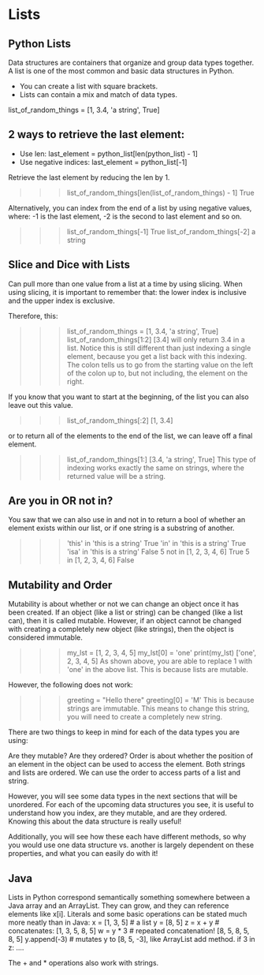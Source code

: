 

# Lists

## Python Lists

Data structures are containers that organize and group data types together. 
A list is one of the most common and basic data structures in Python.

- You can create a list with square brackets. 
- Lists can contain a mix and match of data types.

list_of_random_things = [1, 3.4, 'a string', True]

## 2 ways to retrieve the last element:
- Use len: last_element = python_list[len(python_list) - 1]
- Use negative indices:  last_element = python_list[-1]

Retrieve the last element by reducing the len by 1. 
>>> list_of_random_things[len(list_of_random_things) - 1] 
True

Alternatively, you can index from the end of a list by using negative values, where:
-1 is the last element, 
-2 is the second to last element
and so on.

>>> list_of_random_things[-1] 
True
>>> list_of_random_things[-2] 
a string

## Slice and Dice with Lists
Can pull more than one value from a list at a time by using slicing. 
When using slicing, it is important to remember that:
the lower index is inclusive and
the upper index is exclusive.

Therefore, this:

>>> list_of_random_things = [1, 3.4, 'a string', True]
>>> list_of_random_things[1:2]
[3.4]
will only return 3.4 in a list. 
Notice this is still different than just indexing a single element, because you get a list back with this indexing. 
The colon tells us to go from the starting value on the left of the colon up to, but not including, the element on the right.

If you know that you want to start at the beginning, of the list you can also leave out this value.
>>> list_of_random_things[:2]
[1, 3.4]

or to return all of the elements to the end of the list, we can leave off a final element.
>>> list_of_random_things[1:]
[3.4, 'a string', True]
This type of indexing works exactly the same on strings, where the returned value will be a string.

## Are you in OR not in?
You saw that we can also use in and not in to return a bool of whether an element exists within our list, or if one string is a substring of another.

>>> 'this' in 'this is a string'
True
>>> 'in' in 'this is a string'
True
>>> 'isa' in 'this is a string'
False
>>> 5 not in [1, 2, 3, 4, 6]
True
>>> 5 in [1, 2, 3, 4, 6]
False

## Mutability and Order
Mutability is about whether or not we can change an object once it has been created. If an object (like a list or string) can be changed (like a list can), then it is called mutable. However, if an object cannot be changed with creating a completely new object (like strings), then the object is considered immutable.

>>> my_lst = [1, 2, 3, 4, 5]
>>> my_lst[0] = 'one'
>>> print(my_lst)
['one', 2, 3, 4, 5]
As shown above, you are able to replace 1 with 'one' in the above list. This is because lists are mutable.

However, the following does not work:

>>> greeting = "Hello there"
>>> greeting[0] = 'M'
This is because strings are immutable. This means to change this string, you will need to create a completely new string.

There are two things to keep in mind for each of the data types you are using:

Are they mutable?
Are they ordered?
Order is about whether the position of an element in the object can be used to access the element. Both strings and lists are ordered. We can use the order to access parts of a list and string.

However, you will see some data types in the next sections that will be unordered. For each of the upcoming data structures you see, it is useful to understand how you index, are they mutable, and are they ordered. Knowing this about the data structure is really useful!

Additionally, you will see how these each have different methods, so why you would use one data structure vs. another is largely dependent on these properties, and what you can easily do with it!
 



## Java




Lists in Python correspond semantically something somewhere between a Java array and an ArrayList.  They can grow, and they can reference elements like x[i].
Literals and some basic operations can be stated much more neatly than in Java:
x = [1, 3, 5]  # a list
y = [8, 5]
z = x + y # concatenates:  [1, 3, 5, 8, 5]
w = y * 3 # repeated concatenation!  [8, 5, 8, 5, 8, 5]
y.append(-3) # mutates y to [8, 5, -3], like ArrayList add method.
if 3 in z:
    ....

The + and * operations also work with strings.

